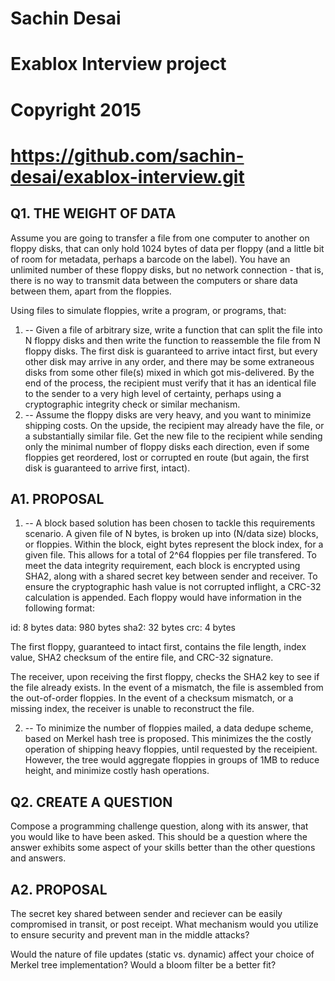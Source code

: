 # Sachin Desai
# Exablox Interview project
# Copyright 2015
# https://github.com/sachin-desai/exablox-interview.git

Q1. THE WEIGHT OF DATA
--------------------------------------------------------------------------------
Assume you are going to transfer a file from one computer to another on floppy
disks, that can only hold 1024 bytes of data per floppy (and a little bit of
room for metadata, perhaps a barcode on the label). You have an unlimited number
of these floppy disks, but no network connection - that is, there is no way to
transmit data between the computers or share data between them, apart from the
floppies.

Using files to simulate floppies, write a program, or programs, that:
1) -- Given a file of arbitrary size, write a function that can split the file
into N floppy disks and then write the function to reassemble the file from N
floppy disks. The first disk is guaranteed to arrive intact first, but every
other disk may arrive in any order, and there may be some extraneous disks from
some other file(s) mixed in which got mis-delivered.  By the end of the process,
the recipient must verify that it has an identical file to the sender to a very
high level of certainty, perhaps using a cryptographic integrity check or
similar mechanism.
2) -- Assume the floppy disks are very heavy, and you want to minimize shipping
costs.  On the upside, the recipient may already have the file, or a substantially
similar file.  Get the new file to the recipient while sending only the minimal
number of floppy disks each direction, even if some floppies get reordered, lost
or corrupted en route (but again, the first disk is guaranteed to arrive first,
intact).

A1. PROPOSAL
--------------------------------------------------------------------------------
1) -- A block based solution has been chosen to tackle this requirements
scenario. A given file of N bytes, is broken up into (N/data size) blocks, or
floppies. Within the block, eight bytes represent the block index, for a given
file. This allows for a total of 2^64 floppies per file transfered. To meet the
data integrity requirement, each block is encrypted using SHA2, along with a
shared secret key between sender and receiver. To ensure the cryptographic hash
value is not corrupted inflight, a CRC-32 calculation is appended. Each floppy
would have information in the following format:

id:     8 bytes
data: 980 bytes
sha2:  32 bytes
crc:    4 bytes

The first floppy, guaranteed to intact first, contains the file length, index
value, SHA2 checksum of the entire file, and CRC-32 signature.

The receiver, upon receiving the first floppy, checks the SHA2 key to see if the
file already exists. In the event of a mismatch, the file is assembled from the
out-of-order floppies. In the event of a checksum mismatch, or a missing index,
the receiver is unable to reconstruct the file.

2) -- To minimize the number of floppies mailed, a data dedupe scheme, based on
Merkel hash tree is proposed. This minimizes the the costly operation of
shipping heavy floppies, until requested by the receipient. However, the tree
would aggregate floppies in groups of 1MB to reduce height, and minimize costly
hash operations.

Q2. CREATE A QUESTION
--------------------------------------------------------------------------------
Compose a programming challenge question, along with its answer, that you would
like to have been asked.  This should be a question where the answer exhibits
some aspect of your skills better than the other questions and answers.

A2. PROPOSAL
--------------------------------------------------------------------------------
The secret key shared between sender and reciever can be easily compromised in
transit, or post receipt. What mechanism would you utilize to ensure security
and prevent man in the middle attacks?

Would the nature of file updates (static vs. dynamic) affect your choice of
Merkel tree implementation? Would a bloom filter be a better fit?

